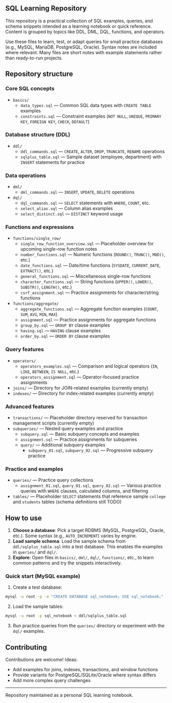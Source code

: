 ## SQL Learning Repository

This repository is a practical collection of SQL examples, queries, and schema snippets intended as a learning notebook or quick reference. Content is grouped by topics like DDL, DML, DQL, functions, and operators.

Use these files to learn, test, or adapt queries for small practice databases (e.g., MySQL, MariaDB, PostgreSQL, Oracle). Syntax notes are included where relevant. Many files are short notes with example statements rather than ready-to-run projects.

## Repository structure

### Core SQL concepts
- `basics/`
  - `data_types.sql` — Common SQL data types with `CREATE TABLE` examples
  - `constraints.sql` — Constraint examples (`NOT NULL`, `UNIQUE`, `PRIMARY KEY`, `FOREIGN KEY`, `CHECK`, `DEFAULT`)

### Database structure (DDL)
- `ddl/`
  - `ddl_commands.sql` — `CREATE`, `ALTER`, `DROP`, `TRUNCATE`, `RENAME` operations
  - `sqlplus_table.sql` — Sample dataset (employee, department) with `INSERT` statements for practice

### Data operations
- `dml/`
  - `dml_commands.sql` — `INSERT`, `UPDATE`, `DELETE` operations
- `dql/`
  - `dql_commands.sql` — `SELECT` statements with `WHERE`, `COUNT`, etc.
  - `select_alias.sql` — Column alias examples
  - `select_distinct.sql` — `DISTINCT` keyword usage

### Functions and expressions
- `functions/single_row/`
  - `single_row_function_overview.sql` — Placeholder overview for upcoming single-row function notes
  - `number_functions.sql` — Numeric functions (`ROUND()`, `TRUNC()`, `MOD()`, etc.)
  - `date_functions.sql` — Date/time functions (`SYSDATE`, `CURRENT_DATE`, `EXTRACT()`, etc.)
  - `general_functions.sql` — Miscellaneous single-row functions
  - `character_functions.sql` — String functions (`UPPER()`, `LOWER()`, `SUBSTR()`, `LENGTH()`, etc.)
  - `csrf_assignment.sql` — Practice assignments for character/string functions
- `functions/aggregate/`
  - `aggregate_functions.sql` — Aggregate function examples (`COUNT`, `SUM`, `AVG`, `MIN`, `MAX`)
  - `assignment.sql` — Practice assignments for aggregate functions
  - `group_by.sql` — `GROUP BY` clause examples
  - `having.sql` — `HAVING` clause examples
  - `order_by.sql` — `ORDER BY` clause examples

### Query features
- `operators/`
  - `operators_examples.sql` — Comparison and logical operators (`IN`, `LIKE`, `BETWEEN`, `IS NULL`, etc.)
  - `operators_assignment.sql` — Operator-focused practice assignments
- `joins/` — Directory for JOIN-related examples (currently empty)
- `indexes/` — Directory for index-related examples (currently empty)

### Advanced features
- `transactions/` — Placeholder directory reserved for transaction management scripts (currently empty)
- `subqueries/` — Nested query examples and practice
  - `subquery.sql` — Basic subquery concepts and examples
  - `assignment.sql` — Practice assignments for subqueries
  - `query/` — Additional subquery examples
    - `subquery_01.sql`, `subquery_02.sql` — Progressive subquery practice

### Practice and examples
- `queries/` — Practice query collections
  - `assignment_01.sql`, `query_01.sql`, `query_02.sql` — Various practice queries with `WHERE` clauses, calculated columns, and filtering
- `tables/` — Placeholder `SELECT` statements that reference sample `college` and `students` tables (schema definitions still TODO)

## How to use

1. **Choose a database**: Pick a target RDBMS (MySQL, PostgreSQL, Oracle, etc.). Some syntax (e.g., `AUTO_INCREMENT`) varies by engine.
2. **Load sample schema**: Load the sample schema from `ddl/sqlplus_table.sql` into a test database. This enables the examples in `queries/` and `dql/`.
3. **Explore**: Open files in `basics/`, `dml/`, `dql/`, `functions/`, etc., to learn common patterns and try the snippets interactively.

### Quick start (MySQL example)

1. Create a test database:
```bash
mysql -u root -p -e "CREATE DATABASE sql_notebook; USE sql_notebook;"
```
2. Load the sample tables:
```bash
mysql -u root -p sql_notebook < ddl/sqlplus_table.sql
```
3. Run practice queries from the `queries/` directory or experiment with the `dql/` examples.

## Contributing

Contributions are welcome! Ideas:
- Add examples for joins, indexes, transactions, and window functions
- Provide variants for PostgreSQL/SQLite/Oracle where syntax differs
- Add more complex query challenges

---

Repository maintained as a personal SQL learning notebook.

